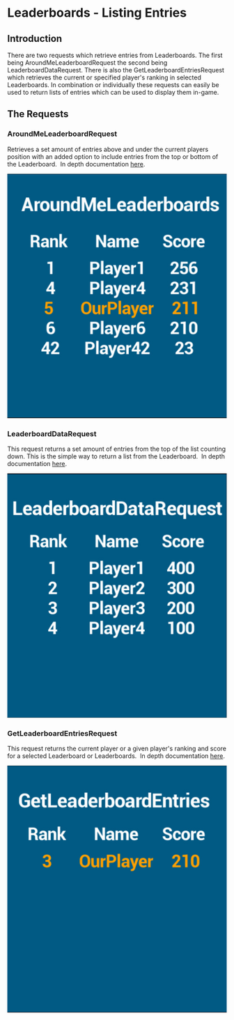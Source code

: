 # Leaderboards - Listing Entries

## Introduction

There are two requests which retrieve entries from Leaderboards. The first being AroundMeLeaderboardRequest the second being LeaderboardDataRequest. There is also the GetLeaderboardEntriesRequest which retrieves the current or specified player's ranking in selected Leaderboards. In combination or individually these requests can easily be used to return lists of entries which can be used to display them in-game.

## The Requests

### AroundMeLeaderboardRequest

Retrieves a set amount of entries above and under the current players position with an added option to include entries from the top or bottom of the Leaderboard.  In depth documentation [here](https://api.gamesparks.net/?jsonsdk#aroundmeleaderboardrequest).

![](img/Listing/1.png)

### LeaderboardDataRequest

This request returns a set amount of entries from the top of the list counting down. This is the simple way to return a list from the Leaderboard.  In depth documentation [here](https://api.gamesparks.net/?jsonsdk#leaderboarddatarequest).

![](img/Listing/2.png)

### GetLeaderboardEntriesRequest

This request returns the current player or a given player's ranking and score for a selected Leaderboard or Leaderboards.  In depth documentation [here](https://api.gamesparks.net/?jsonsdk#getleaderboardentriesrequest).

![](img/Listing/3.png)

